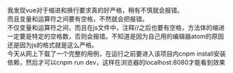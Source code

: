 我发现vue对于缩进和换行要求真的好严格，稍有不慎就会报错。<br>
而且变量和运算符之间要有空格，不然就会把报错。<br>
不仅变量和运算符之间，而且在js文件中，注释//之后也要有空格，方法体的缩进一定要是特定的空格数，否则会报错。不知道是因为自己用的编辑器atom的原因还是因为js的格式就是这么严格。<br>
今天从网上下载了一个完整的用例，在运行之前要进入该项目内cnpm install安装依赖，然后才可以cnpm run dev，这样在浏览器的localhost:8080才能看到效果
